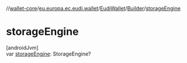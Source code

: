 //[wallet-core](../../../../index.md)/[eu.europa.ec.eudi.wallet](../../index.md)/[EudiWallet](../index.md)/[Builder](index.md)/[storageEngine](storage-engine.md)

# storageEngine

[androidJvm]\
var [storageEngine](storage-engine.md): StorageEngine?
